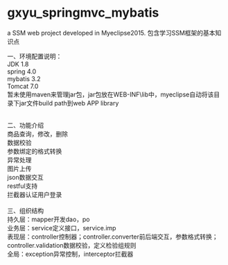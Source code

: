 # gxyu_springmvc_mybatis
a SSM web project developed in Myeclipse2015. 
包含学习SSM框架的基本知识点

一、环境配置说明：<br>
JDK 1.8<br>
spring 4.0<br>
mybatis 3.2<br>
Tomcat 7.0<br>
暂未使用maven来管理jar包，jar包放在WEB-INF\lib中，myeclipse自动将该目录下jar文件build path到web APP library<br>
    
<br>
二、功能介绍<br>
商品查询，修改，删除<br>
数据校验<br>
参数绑定的格式转换<br>
异常处理<br>
图片上传<br>
json数据交互<br>
restful支持<br>
拦截器认证用户登录<br>
    
<br>
三、组织结构<br>
持久层：mapper开发dao，po<br>
业务层：service定义接口，service.imp<br>
表现层：controller控制器；controller.converter前后端交互，参数格式转换；controller.validation数据校验，定义检验组规则<br>
全局：exception异常控制，interceptor拦截器<br>
